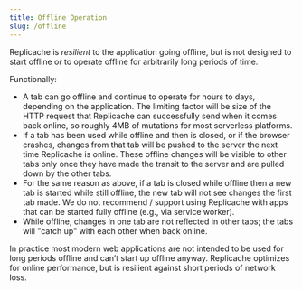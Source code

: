 ```yaml
---
title: Offline Operation
slug: /offline
---
```


Replicache is _resilient_ to the application going offline, but is not designed to start offline or to operate offline for arbitrarily long periods of time.

Functionally:

- A tab can go offline and continue to operate for hours to days, depending on the application. The limiting factor will be size of the HTTP request that Replicache can successfully send when it comes back online, so roughly 4MB of mutations for most serverless platforms.
- If a tab has been used while offline and then is closed, or if the browser crashes, changes from that tab will be pushed to the server the next time Replicache is online. These offline changes will be visible to other tabs only once they have made the transit to the server and are pulled down by the other tabs.
- For the same reason as above, if a tab is closed while offline then a new tab is started while still offline, the new tab will not see changes the first tab made. We do not recommend / support using Replicache with apps that can be started fully offline (e.g., via service worker).
- While offline, changes in one tab are not reflected in other tabs; the tabs will "catch up" with each other when back online.

In practice most modern web applications are not intended to be used for long periods offline and can’t start up offline anyway. Replicache optimizes for online performance, but is resilient against short periods of network loss.
